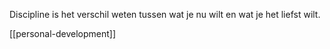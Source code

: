 Discipline is het verschil weten tussen wat je nu wilt en wat je het liefst wilt.

[[personal-development]]